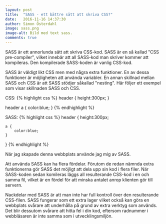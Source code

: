```yaml
---
layout: post
title:  "SASS - ett bättre sätt att skriva CSS?"
date:   2016-11-16 14:37:30
author: Simon Österdahl
image: sass.png
image-alt: Bild med text sass.
comments: true
---
```

SASS är ett annorlunda sätt att skriva CSS-kod. SASS är en så kallad "CSS pre-compiler", vilket innebär att all SASS-kod man skriver kommer att kompileras. Den kompilerade SASS-koden är vanlig CSS-kod.

SASS är väldigt likt CSS men med några extra funktioner. En av dessa funktioner är möjligheten att använda variabler. En annan skillnad mellan SASS och CSS är att SASS stödjer såkallad "nesting". Här följer ett exempel som visar skillnaden SASS och CSS.

CSS:
{% highlight css %}
header {
    height:300px;
}

header a {
    color:blue;
}
{% endhighlight %}

SASS:
{% highlight css %}
header {
    height:300px;
    
    a {
        color:blue;
    }
}
{% endhighlight %}

När jag skapade denna webbplats använde jag mig av SASS.

Att använda SASS kan ha flera fördelar. Förutom de redan nämnda extra funktionerna gör SASS det möjligt att dela upp sin kod i flera filer. När SASS-koden sedan komileras läggs all resulterande CSS-kod i en och samma fil, vilket är en fördel för att minska antalet anrop klienten gör till servern.

Nackdelar med SASS är att man inte har full kontroll över den resulterande CSS-filen. SASS fungerar som ett extra lager vilket också kan göra en webbplats svårare att underhålla på grund av extra verktyg som används. Det blir dessutom svårare att hitta fel i din kod, eftersom radnummer i webbläsaren är inte samma som i utvecklingsmiljön.
